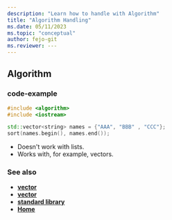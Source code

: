 ```yaml
---
description: "Learn how to handle with Algorithm"
title: "Algorithm Handling"
ms.date: 05/11/2023
ms.topic: "conceptual"
author: fejo-git
ms.reviewer: ---
---
```


## Algorithm

### code-example

```cpp
#include <algorithm>
#include <iostream>

std::vector<string> names = {"AAA", "BBB" , "CCC"};
sort(names.begin(), names.end());

```

- Doesn't work with lists.
- Works with, for example, vectors.

### See also

- **[vector](../docs/vector.md)**
- **[vector](../docs/vector_advanced_handling.md)**
- **[standard library](../docs/standard_library_overview.md)**
- **[Home](../README.md)**
